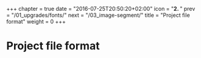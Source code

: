 +++
chapter = true
date = "2016-07-25T20:50:20+02:00"
icon = "<b>2. </b>"
prev = "/01_upgrades/fonts/"
next = "/03_image-segment/"
title = "Project file format"
weight = 0
+++

# Project file format
